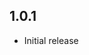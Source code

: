 <!-- https://developers.home-assistant.io/docs/add-ons/presentation#keeping-a-changelog -->

## 1.0.1

- Initial release
